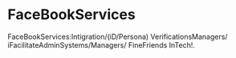 FaceBookServices
================

FaceBookServices:Intigration/(iD/Persona) VerificationsManagers/ iFacilitateAdminSystems/Managers/ FineFriends InTech!.
